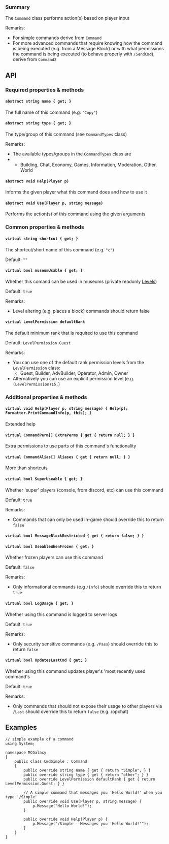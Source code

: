 ### Summary

The `Command` class performs action(s) based on player input

Remarks:
- For simple commands derive from `Command`
- For more advanced commands that require knowing how the command is being executed 
(e.g. from a Message Block) or with what permissions the command is being executed (to behave properly with `/SendCmd`), derive from `Command2`

## API

### Required properties & methods

#### `abstract string name { get; }`

The full name of this command (e.g. `"Copy"`)

#### `abstract string type { get; }`

The type/group of this command (see `CommandTypes` class)

Remarks:
- The available types/groups in the `CommandTypes` class are
- * Building, Chat, Economy, Games, Information, Moderation, Other, World

#### `abstract void Help(Player p)`

Informs the given player what this command does and how to use it

#### `abstract void Use(Player p, string message)`
       
Performs the action(s) of this command using the given arguments

### Common properties & methods

#### `virtual string shortcut { get; }`

The shortcut/short name of this command (e.g. `"c"`)

Default: `""`

#### `virtual bool museumUsable { get; }`

Whether this comand can be used in museums (private readonly [Levels](/Level/Level.md))

Default: `true`

Remarks:
- Level altering (e.g. places a block) commands should return false

#### `virtual LevelPermission defaultRank`

The default minimum rank that is required to use this command

Default: `LevelPermission.Guest`

Remarks:
- You can use one of the default rank permission levels from the `LevelPermission` class:
	- Guest, Builder, AdvBuilder, Operator, Admin, Owner
- Alternatively you can use an explicit permission level (e.g. `(LevelPermission)15;`)
        
### Additional properties & methods

#### `virtual void Help(Player p, string message) { Help(p); Formatter.PrintCommandInfo(p, this); }`
 
Extended help
       
#### `virtual CommandPerm[] ExtraPerms { get { return null; } }`

Extra permissions to use parts of this command's functionality

#### `virtual CommandAlias[] Aliases { get { return null; } }`

More than shortcuts
      
#### `virtual bool SuperUseable { get; }`

Whether 'super' players (console, from discord, etc) can use this command

Default: `true`

Remarks:
- Commands that can only be used in-game should override this to return `false`

#### `virtual bool MessageBlockRestricted { get { return false; } }`


#### `virtual bool UseableWhenFrozen { get; }`

Whether frozen players can use this command

Default: `false`

Remarks:
- Only informational commands (e.g `/Info`) should override this to return `true`

#### `virtual bool LogUsage { get; }`

Whether using this command is logged to server logs

Default: `true`

Remarks:
- Only security sensitive commands (e.g. `/Pass`) should override this to return `false`

#### `virtual bool UpdatesLastCmd { get; }`

Whether using this command updates player's 'most recently used command's

Default: `true`

Remarks:
- Only commands that should not expose their usage to other players via `/Last` should override this to return `false` (e.g. /opchat)

## Examples

```CSharp
// simple example of a command
using System;

namespace MCGalaxy 
{
	public class CmdSimple : Command
	{
		public override string name { get { return "Simple"; } }
		public override string type { get { return "other"; } }
		public override LevelPermission defaultRank { get { return LevelPermission.Guest; } }

		// A simple command that messages you 'Hello World!' when you type '/Simple'
		public override void Use(Player p, string message) {
			p.Message("Hello World!");
		}

		public override void Help(Player p) {
			p.Message("/Simple - Messages you 'Hello World!'");
		}
	}
}
```

```
